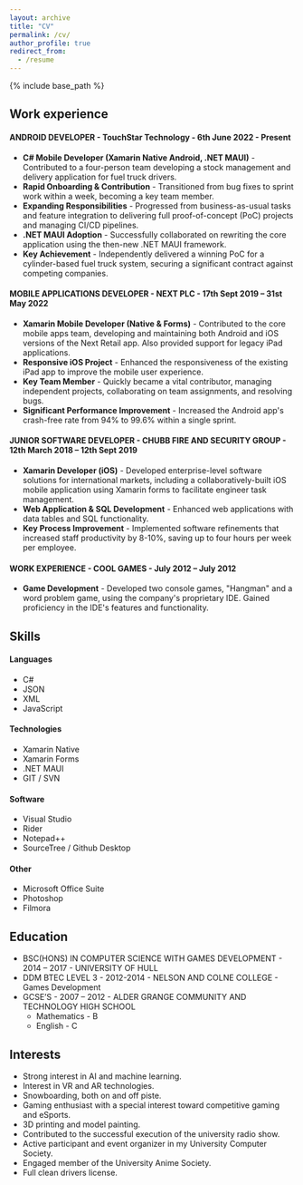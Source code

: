 ```yaml
---
layout: archive
title: "CV"
permalink: /cv/
author_profile: true
redirect_from:
  - /resume
---
```


{% include base_path %}

## Work experience
#### ANDROID DEVELOPER - TouchStar Technology - 6th June 2022 - Present
  * __C# Mobile Developer (Xamarin Native Android, .NET MAUI)__ - Contributed to a four-person team developing a stock management and delivery application for fuel truck drivers.
  * __Rapid Onboarding & Contribution__ - Transitioned from bug fixes to sprint work within a week, becoming a key team member.
  * __Expanding Responsibilities__ - Progressed from business-as-usual tasks and feature integration to delivering full proof-of-concept (PoC) projects and managing CI/CD pipelines.
  * __.NET MAUI Adoption__ - Successfully collaborated on rewriting the core application using the then-new .NET MAUI framework.
  * __Key Achievement__ - Independently delivered a winning PoC for a cylinder-based fuel truck system, securing a significant contract against competing companies.

#### MOBILE APPLICATIONS DEVELOPER - NEXT PLC - 17th Sept 2019 – 31st May 2022
  * __Xamarin Mobile Developer (Native & Forms)__ - Contributed to the core mobile apps team, developing and maintaining both Android and iOS versions of the Next Retail app. Also provided support for legacy iPad applications.
  * __Responsive iOS Project__ - Enhanced the responsiveness of the existing iPad app to improve the mobile user experience.
  * __Key Team Member__ - Quickly became a vital contributor, managing independent projects, collaborating on team assignments, and resolving bugs.
  * __Significant Performance Improvement__ - Increased the Android app's crash-free rate from 94% to 99.6% within a single sprint.

#### JUNIOR SOFTWARE DEVELOPER - CHUBB FIRE AND SECURITY GROUP - 12th March 2018 – 12th Sept 2019
  * __Xamarin Developer (iOS)__ - Developed enterprise-level software solutions for international markets, including a collaboratively-built iOS mobile application using Xamarin forms to facilitate engineer task management.
  * __Web Application & SQL Development__ - Enhanced web applications with data tables and SQL functionality.
  * __Key Process Improvement__ - Implemented software refinements that increased staff productivity by 8-10%, saving up to four hours per week per employee.

#### WORK EXPERIENCE - COOL GAMES - July 2012 – July 2012
  * __Game Development__ - Developed two console games, "Hangman" and a word problem game, using the company's proprietary IDE. Gained proficiency in the IDE's features and functionality.
  
## Skills
#### Languages
* C#
* JSON
* XML
* JavaScript

#### Technologies
* Xamarin Native
* Xamarin Forms
* .NET MAUI
* GIT / SVN

#### Software
* Visual Studio
* Rider
* Notepad++
* SourceTree / Github Desktop

#### Other
* Microsoft Office Suite
* Photoshop
* Filmora

## Education
* BSC(HONS) IN COMPUTER SCIENCE WITH GAMES DEVELOPMENT - 2014 – 2017 - UNIVERSITY OF HULL
* DDM BTEC LEVEL 3 - 2012-2014 - NELSON AND COLNE COLLEGE - Games Development
* GCSE’S - 2007 – 2012 - ALDER GRANGE COMMUNITY AND TECHNOLOGY HIGH SCHOOL
  * Mathematics - B
  * English - C

## Interests
* Strong interest in AI and machine learning.
* Interest in VR and AR technologies.
* Snowboarding, both on and off piste.
* Gaming enthusiast with a special interest toward competitive gaming and eSports.
* 3D printing and model painting.
* Contributed to the successful execution of the university radio show.
* Active participant and event organizer in my University Computer Society.
* Engaged member of the University Anime Society.
* Full clean drivers license.
